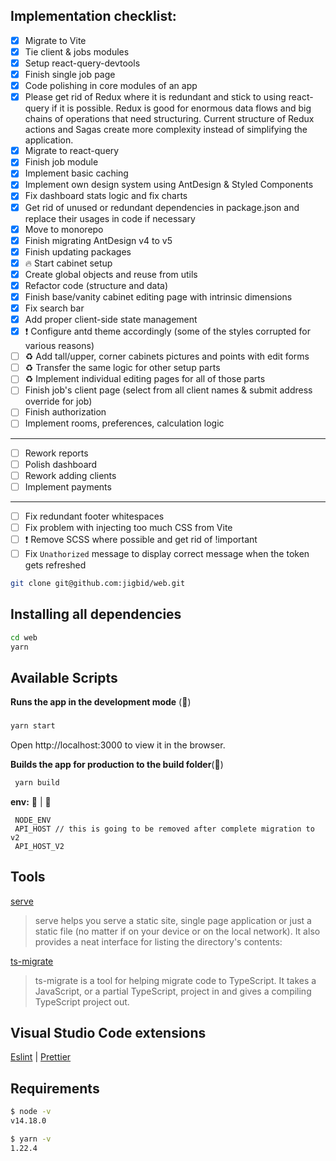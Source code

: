 ## Implementation checklist:

- [x] Migrate to Vite
- [x] Tie client & jobs modules
- [x] Setup react-query-devtools
- [x] Finish single job page
- [x] Code polishing in core modules of an app
- [x] Please get rid of Redux where it is redundant and stick to using
      react-query if it is possible. Redux is good for enormous data flows and
      big chains of operations that need structuring. Current structure of Redux
      actions and Sagas create more complexity instead of simplifying the
      application.
- [x] Migrate to react-query
- [x] Finish job module
- [x] Implement basic caching
- [x] Implement own design system using AntDesign & Styled Components
- [x] Fix dashboard stats logic and fix charts
- [x] Get rid of unused or redundant dependencies in package.json and replace
      their usages in code if necessary
- [x] Move to monorepo
- [x] Finish migrating AntDesign v4 to v5
- [x] Finish updating packages
- [x] 🔥 Start cabinet setup
- [x] Create global objects and reuse from utils
- [x] Refactor code (structure and data)
- [x] Finish base/vanity cabinet editing page with intrinsic dimensions
- [x] Fix search bar
- [x] Add proper client-side state management
- [x] ❗ Configure antd theme accordingly (some of the styles corrupted for
      various reasons)
- [ ] ♻️ Add tall/upper, corner cabinets pictures and points with edit forms
- [ ] ♻️ Transfer the same logic for other setup parts
- [ ] ♻️ Implement individual editing pages for all of those parts
- [ ] Finish job's client page (select from all client names & submit address
      override for job)
- [ ] Finish authorization
- [ ] Implement rooms, preferences, calculation logic

---

- [ ] Rework reports
- [ ] Polish dashboard
- [ ] Rework adding clients
- [ ] Implement payments

---

- [ ] Fix redundant footer whitespaces
- [ ] Fix problem with injecting too much CSS from Vite
- [ ] ❗ Remove SCSS where possible and get rid of !important
- [ ] Fix `Unathorized` message to display correct message when the token gets
      refreshed

```bash
git clone git@github.com:jigbid/web.git
```

## Installing all dependencies

```bash
cd web
yarn
```

## Available Scripts

**Runs the app in the development mode** (🚀)

###

```bash
yarn start
```

Open http://localhost:3000 to view it in the browser.

**Builds the app for production to the build folder**(👷)

```bash
 yarn build
```

**env:** 🚀 | 👷

     NODE_ENV
     API_HOST // this is going to be removed after complete migration to v2
     API_HOST_V2

## Tools

[serve](https://www.npmjs.com/package/serve)

> serve helps you serve a static site, single page application or just a static
> file (no matter if on your device or on the local network). It also provides a
> neat interface for listing the directory's contents:

[ts-migrate](https://github.com/airbnb/ts-migrate/tree/master/packages/ts-migrate-plugins "plugins")

> ts-migrate is a tool for helping migrate code to TypeScript. It takes a
> JavaScript, or a partial TypeScript, project in and gives a compiling
> TypeScript project out.

## Visual Studio Code extensions

[Eslint](https://marketplace.visualstudio.com/items?itemName=dbaeumer.vscode-eslint "Eslint")
|
[Prettier](https://marketplace.visualstudio.com/items?itemName=esbenp.prettier-vscode "Prettier")

## Requirements

```bash
$ node -v
v14.18.0
```

```bash
$ yarn -v
1.22.4
```
